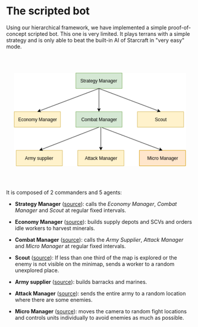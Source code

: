 # The scripted bot

Using our hierarchical framework, we have implemented a simple proof-of-concept scripted bot. This one is very limited. It plays terrans with a simple strategy and is only able to beat the built-in AI of Starcraft in "very easy" mode.

<br><br>
<p align="center">
<img align="center" src="https://github.com/Xaxetrov/OSCAR/blob/docs/docs/images/scripted.png?raw=true" alt="The scripted bot" title="The scripted bot" height="250px">
</p>
<br><br>

It is composed of 2 commanders and 5 agents:

* **Strategy Manager** ([source](https://github.com/Xaxetrov/OSCAR/blob/docs/oscar/agent/scripted/strategy_manager.py)): calls the *Economy Manager*, *Combat Manager* and *Scout* at regular fixed intervals.

* **Economy Manager** ([source](https://github.com/Xaxetrov/OSCAR/blob/docs/oscar/agent/scripted/economy_manager.py)): builds supply depots and SCVs and orders idle workers to harvest minerals.

* **Combat Manager** ([source](https://github.com/Xaxetrov/OSCAR/blob/docs/oscar/agent/scripted/combat_manager.py)): calls the *Army Supplier*, *Attack Manager* and *Micro Manager* at regular fixed intervals.

* **Scout** ([source](https://github.com/Xaxetrov/OSCAR/blob/docs/oscar/agent/scripted/scout.py)): If less than one third of the map is explored or the enemy is not visible on the minimap, sends a worker to a random unexplored place.

* **Army supplier** ([source](https://github.com/Xaxetrov/OSCAR/blob/docs/oscar/agent/scripted/army_supplier.py)): builds barracks and marines.

* **Attack Manager** ([source](https://github.com/Xaxetrov/OSCAR/blob/docs/oscar/agent/scripted/attack_manager.py)): sends the entire army to a random location where there are some enemies.

* **Micro Manager** ([source](https://github.com/Xaxetrov/OSCAR/blob/docs/oscar/agent/scripted/micro_manager.py)): moves the camera to random fight locations and controls units individually to avoid enemies as much as possible.
